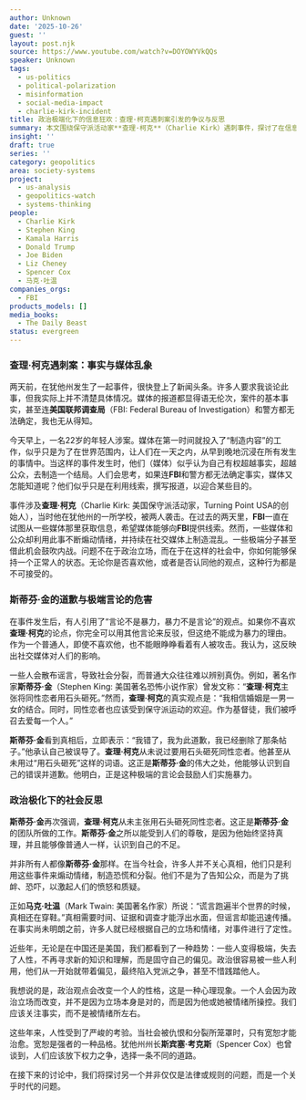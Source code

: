 ```yaml
---
author: Unknown
date: '2025-10-26'
guest: ''
layout: post.njk
source: https://www.youtube.com/watch?v=DOYOWYVkQQs
speaker: Unknown
tags:
  - us-politics
  - political-polarization
  - misinformation
  - social-media-impact
  - charlie-kirk-incident
title: 政治极端化下的信息狂欢：查理·柯克遇刺案引发的争议与反思
summary: 本文围绕保守派活动家**查理·柯克**（Charlie Kirk）遇刺事件，探讨了在信息不确凿的情况下，社交媒体和部分公众如何迅速陷入政治狂欢和极端言论传播。文章以著名作家**斯蒂芬·金**（Stephen King）误发推文并道歉为例，揭示了极端政治言论煽动暴力、扭曲人性的危险。在高度两极化的社会中，真相往往难以迅速传播，而谣言和情绪化表达却能迅速蔓延。主持人呼吁人们保持独立思考，警惕情绪按钮被操控，并强调了宽恕和理性对话的重要性。
insight: ''
draft: true
series: ''
category: geopolitics
area: society-systems
project:
  - us-analysis
  - geopolitics-watch
  - systems-thinking
people:
  - Charlie Kirk
  - Stephen King
  - Kamala Harris
  - Donald Trump
  - Joe Biden
  - Liz Cheney
  - Spencer Cox
  - 马克·吐温
companies_orgs:
  - FBI
products_models: []
media_books:
  - The Daily Beast
status: evergreen
---
```

### 查理·柯克遇刺案：事实与媒体乱象

两天前，在犹他州发生了一起事件，很快登上了新闻头条。许多人要求我谈论此事，但我实际上并不清楚具体情况。媒体的报道都显得语无伦次，案件的基本事实，甚至连**美国联邦调查局**（FBI: Federal Bureau of Investigation）和警方都无法确定，我也无从得知。

今天早上，一名22岁的年轻人涉案。媒体在第一时间就投入了“制造内容”的工作，似乎只是为了在世界范围内，让人们在一天之内，从早到晚地沉浸在所有发生的事情中。当这样的事件发生时，他们（媒体）似乎认为自己有权超越事实，超越公众，去制造一个结局。人们会思考，如果连**FBI**和警方都无法确定事实，媒体又怎能知道呢？他们似乎只是在利用线索，撰写报道，以迎合某些目的。

事件涉及**查理·柯克**（Charlie Kirk: 美国保守派活动家，Turning Point USA的创始人），当时他在犹他州的一所学校，被两人袭击。在过去的两天里，**FBI**一直在试图从一些媒体那里获取信息，希望媒体能够向**FBI**提供线索。然而，一些媒体和公众却利用此事不断煽动情绪，并持续在社交媒体上制造混乱。一些极端分子甚至借此机会鼓吹内战。问题不在于政治立场，而在于在这样的社会中，你如何能够保持一个正常人的状态。无论你是否喜欢他，或者是否认同他的观点，这种行为都是不可接受的。

### 斯蒂芬·金的道歉与极端言论的危害

在事件发生后，有人引用了“言论不是暴力，暴力不是言论”的观点。如果你不喜欢**查理·柯克**的论点，你完全可以用其他言论来反驳，但这绝不能成为暴力的理由。作为一个普通人，即使不喜欢他，也不能眼睁睁看着有人被攻击。我认为，这反映出社交媒体对人们的影响。

一些人会散布谣言，导致社会分裂，而普通大众往往难以辨别真伪。例如，著名作家**斯蒂芬·金**（Stephen King: 美国著名恐怖小说作家）曾发文称：“**查理·柯克**主张将同性恋者用石头砸死。”然而，**查理·柯克**的真实观点是：“我相信婚姻是一男一女的结合。同时，同性恋者也应该受到保守派运动的欢迎。作为基督徒，我们被呼召去爱每一个人。”

**斯蒂芬·金**看到真相后，立即表示：“我错了，我为此道歉，我已经删除了那条帖子。”他承认自己被误导了。**查理·柯克**从未说过要用石头砸死同性恋者。他甚至从未用过“用石头砸死”这样的词语。这正是**斯蒂芬·金**的伟大之处，他能够认识到自己的错误并道歉。他明白，正是这种极端的言论会鼓励人们实施暴力。

### 政治极化下的社会反思

**斯蒂芬·金**再次强调，**查理·柯克**从未主张用石头砸死同性恋者。这正是**斯蒂芬·金**的团队所做的工作。**斯蒂芬·金**之所以能受到人们的尊敬，是因为他始终坚持真理，并且能够像普通人一样，认识到自己的不足。

并非所有人都像**斯蒂芬·金**那样。在当今社会，许多人并不关心真相，他们只是利用这些事件来煽动情绪，制造恐慌和分裂。他们不是为了告知公众，而是为了挑衅、恐吓，以激起人们的愤怒和质疑。

正如**马克·吐温**（Mark Twain: 美国著名作家）所说：“谎言跑遍半个世界的时候，真相还在穿鞋。”真相需要时间、证据和调查才能浮出水面，但谣言却能迅速传播。在事实尚未明朗之前，许多人就已经根据自己的立场和情绪，对事件进行了定性。

近些年，无论是在中国还是美国，我们都看到了一种趋势：一些人变得极端，失去了人性，不再寻求新的知识和理解，而是固守自己的偏见。政治很容易被一些人利用，他们从一开始就带着偏见，最终陷入党派之争，甚至不惜践踏他人。

我想说的是，政治观点会改变一个人的性格，这是一种心理现象。一个人会因为政治立场而改变，并不是因为立场本身是对的，而是因为他或她被情绪所操控。我们应该关注事实，而不是被情绪所左右。

这些年来，人性受到了严峻的考验。当社会被仇恨和分裂所笼罩时，只有宽恕才能治愈。宽恕是强者的一种品格。犹他州州长**斯宾塞·考克斯**（Spencer Cox）也曾谈到，人们应该放下权力之争，选择一条不同的道路。

在接下来的讨论中，我们将探讨另一个并非仅仅是法律或规则的问题，而是一个关乎时代的问题。